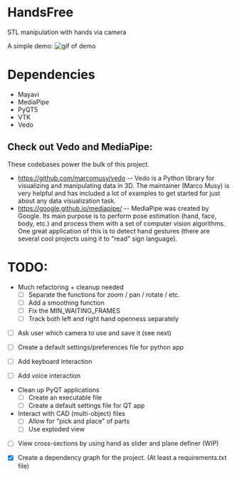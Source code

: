 # HandsFree
STL manipulation with hands via camera

A simple demo:
![gif of demo](HandsFree-demo.gif)

# Dependencies
- Mayavi
- MediaPipe
- PyQT5
- VTK
- Vedo

## Check out Vedo and MediaPipe:
These codebases power the bulk of this project.
- https://github.com/marcomusy/vedo
-- Vedo is a Python library for visualizing and manipulating data in 3D. The maintainer (Marco Musy) is very helpful and has included a lot of examples to get started for just about any data visualization task.
- https://google.github.io/mediapipe/
-- MediaPipe was created by Google. Its main purpose is to perform pose estimation (hand, face, body, etc.) and process them with a set of computer vision algorithms. One great application of this is to detect hand gestures (there are several cool projects using it to "read" sign language).

# TODO:
- Much refactoring + cleanup needed
    - [ ] Separate the functions for zoom / pan / rotate / etc.
    - [ ] Add a smoothing function
    - [ ] Fix the MIN_WAITING_FRAMES
    - [ ] Track both left and right hand openness separately
- [ ] Ask user which camera to use and save it (see next)
- [ ] Create a default settings/preferences file for python app

- [ ] Add keyboard interaction
- [ ] Add voice interaction
- Clean up PyQT applications
    - [ ] Create an executable file
    - [ ] Create a default settings file for QT app
- Interact with CAD (multi-object) files
    - [ ] Allow for "pick and place" of parts
    - [ ] Use exploded view
- [ ] View cross-sections by using hand as slider and plane definer (WIP)

- [x] Create a dependency graph for the project. (At least a requirements.txt file)

